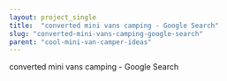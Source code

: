 ```yaml
---
layout: project_single
title:  "converted mini vans camping - Google Search"
slug: "converted-mini-vans-camping-google-search"
parent: "cool-mini-van-camper-ideas"
---
```

converted mini vans camping - Google Search